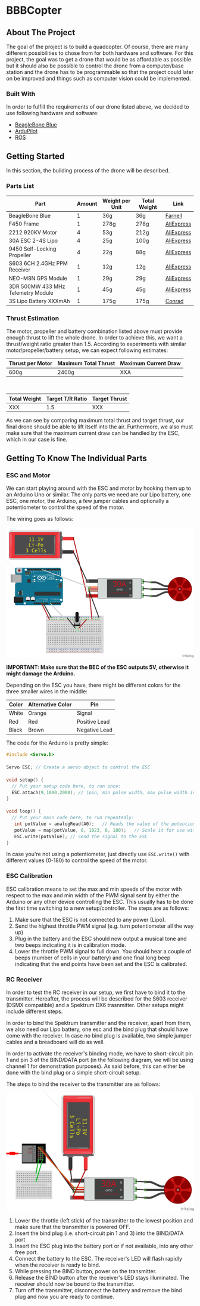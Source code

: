 # BBBCopter

## About The Project
The goal of the project is to build a quadcopter. Of course, there are many different possibilities to chose from for both hardware and software. For this project, the goal was to get a drone that would be as affordable as possible but it should also be possible to control the drone from a computer/base station and the drone has to be programmable so that the project could later on be improved and things such as computer vision could be implemented.

### Built With
In order to fulfill the requirements of our drone listed above, we decided to use following hardware and software:
* [BeagleBone Blue](https://beagleboard.org/blue)
* [ArduPilot](https://ardupilot.org/)
* [ROS](https://www.ros.org/)

## Getting Started

In this section, the building process of the drone will be described.

### Parts List

| Part | Amount | Weight per Unit | Total Weight | Link |
|-------------------------------------|--------|-----------------|--------------|-------------------------------------------------------------------------------------------------------|
| BeagleBone Blue | 1         | 36g | 36g | [Farnell](https://ch.farnell.com/beagleboard/bbone-blue/beaglebone-blue-robotics-platform/dp/2612583) |
| F450 Frame | 1         | 278g | 278g | [AliExpress](https://de.aliexpress.com/item/4000261171695.html) |
| 2212 920KV Motor | 4                                       | 53g | 212g | [AliExpress](https://de.aliexpress.com/item/4000126748240.html) |
| 30A ESC 2-4S Lipo | 4                                       | 25g | 100g | [AliExpress](https://de.aliexpress.com/item/4000126748240.html) |
| 9450 Self-Locking Propeller | 4                                       | 22g | 88g | [AliExpress](https://de.aliexpress.com/item/4000126748240.html) |
| S603 6CH 2.4GHz PPM Receiver | 1         | 12g | 12g | [AliExpress](https://de.aliexpress.com/item/4000340190534.html) |
| NEO-M8N GPS Module | 1         | 29g | 29g | [AliExpress](https://de.aliexpress.com/item/33054561368.html) |
| 3DR 500MW 433 MHz Telemetry Module  | 1         | 45g | 45g | [AliExpress](https://de.aliexpress.com/item/4000255803909.html) |
| 3S Lipo Battery XXXmAh | 1         | 175g | 175g | [Conrad](https://www.conrad.ch/de/p/swaytronic-modellbau-akkupack-lipo-11-1-v-2200-mah-zellen-zahl-3-35-c-softcase-t-2514578.html) |

### Thrust Estimation
The motor, propeller and battery combination listed above must provide enough thrust to lift the whole drone. In order to achieve this, we want a thrust/weight ratio greater than 1.5. According to experiments with similar motor/propeller/battery setup, we can expect following estimates:

| Thrust per Motor | Maximum Total Thrust | Maximum Current Draw |
|------------------|----------------------|----------------------|
| 600g | 2400g | XXA |

<br>

| Total Weight | Target T/R Ratio | Target Thrust |
|--------------|------------------|---------------|
| XXX | 1.5 | XXX |

As we can see by comparing maximum total thrust and target thrust, our final drone should be able to lift itself into the air. Furthermore, we also must make sure that the maximum current draw can be handled by the ESC, which in our case is fine.


## Getting To Know The Individual Parts

### ESC and Motor
We can start playing around with the ESC and motor by hooking them up to an Arduino Uno or similar. The only parts we need are our Lipo battery, one ESC, one motor, the Arduino, a few jumper cables and optionally a potentiometer to control the speed of the motor.

The wiring goes as follows:

![Motor ESC Wiring Diagram](images/Motor_ESC_Diagram.png)

**IMPORTANT: Make sure that the BEC of the ESC outputs 5V, otherwise it might damage the Arduino.**

Depending on the ESC you have, there might be different colors for the three smaller wires in the middle:

| Color | Alternative Color | Pin |
|-------|-------------------|---------------|
| White | Orange | Signal |
| Red | Red | Positive Lead |
| Black | Brown | Negative Lead |

The code for the Arduino is pretty simple:

```C++
#include <Servo.h>

Servo ESC; // Create a servo object to control the ESC

void setup() {
  // Put your setup code here, to run once:
  ESC.attach(9,1000,2000); // (pin, min pulse width, max pulse width in microseconds) 
}

void loop() {
  // Put your main code here, to run repeatedly:
   int potValue = analogRead(A0);   // Reads the value of the potentiometer (value between 0 and 1023)
   potValue = map(potValue, 0, 1023, 0, 180);   // Scale it for use with the servo library (value between 0 and 180, usually degrees for a servo motor -> corresponds to motor speed in this case)
   ESC.write(potValue); // Send the signal to the ESC
}
```
In case you're not using a potentiometer, just directly use `ESC.write()` with different values (0-180) to control the speed of the motor.

### ESC Calibration
ESC calibration means to set the max and min speeds of the motor with respect to the max and min width of the PWM signal sent by either the Arduino or any other device controlling the ESC. This usually has to be done the first time switching to a new setup/controller. The steps are as follows:

1. Make sure that the ESC is not connected to any power (Lipo).
2. Send the highest throttle PWM signal (e.g. turn potentiometer all the way up)
3. Plug in the battery and the ESC should now output a musical tone and two beeps indicating it is in calibration mode.
4. Lower the throttle PWM signal to full down. You should hear a couple of beeps (number of cells in your battery) and one final long beep indicating that the end points have been set and the ESC is calibrated.

### RC Receiver
In order to test the RC receiver in our setup, we first have to bind it to the transmitter. Hereafter, the process will be described for the S603 receiver (DSMX compatible) and a Spektrum DX6 trasnmitter. Other setups might include different steps.

In order to bind the Spektrum transmitter and the receiver, apart from them, we also need our Lipo battery, one esc and the bind plug that should have come with the receiver. In case no bind plug is available, two simple jumper cables and a breadboard will do as well.

In order to activate the receiver's binding mode, we have to short-circuit pin 1 and pin 3 of the BIND/DATA port (in the following diagram, we will be using channel 1 for demonstration purposes). As said before, this can either be done with the bind plug or a simple short-circuit setup.

The steps to bind the receiver to the transmitter are as follows:

![Binding Receiver Diagram](images/ReceiverBinding_Diagram.png)

1. Lower the throttle (left stick) of the transmitter to the lowest position and make sure that the transmitter is powered OFF.
2. Insert the bind plug (i.e. short-circuit pin 1 and 3) into the BIND/DATA port
3. Insert the ESC plug into the battery port or if not available, into any other free port.
4. Connect the battery to the ESC. The receiver's LED will flash rapidly when the receiver is ready to bind.
5. While pressing the BIND button, power on the transmitter.
6. Release the BIND button after the receiver's LED stays illuminated. The receiver should now be bound to the transmitter.
7. Turn off the transmitter, disconnect the battery and remove the bind plug and now you are ready to continue.

